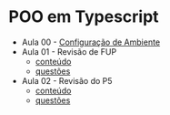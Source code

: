 # POO em Typescript

- Aula 00 - [Configuração de Ambiente](aulas/config.md)
- Aula 01 - Revisão de FUP
  - [conteúdo](aulas/fup.md)
  - [questões](aulas/fup-questoes.md)
- Aula 02 - Revisão do P5
  - [conteúdo](aulas/p5.md)
  - [questões](aulas/p5-questoes.md)

